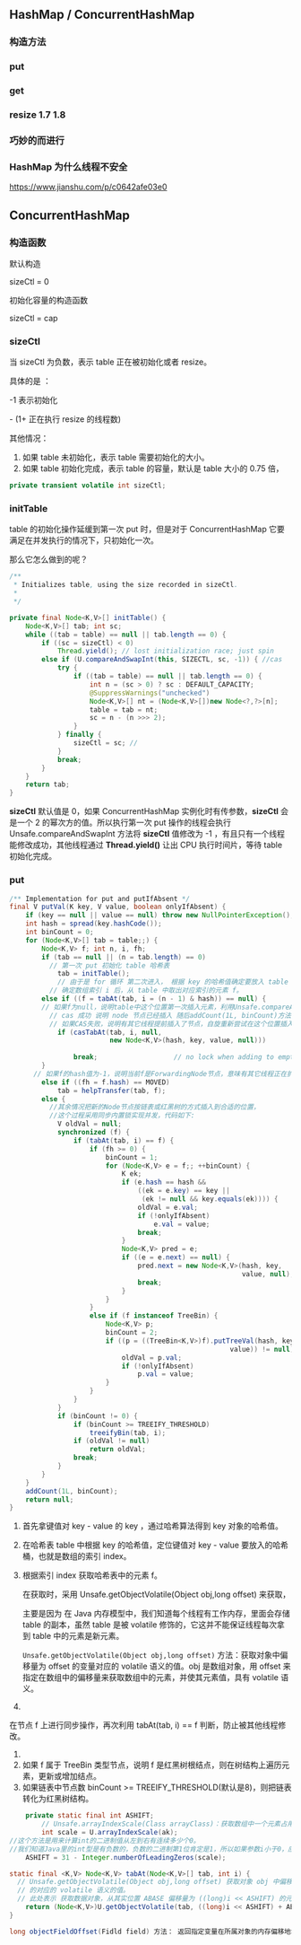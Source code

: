 ## HashMap / ConcurrentHashMap

### 构造方法



### put

### get

### resize 1.7 1.8

### 巧妙的而进行

### HashMap 为什么线程不安全

https://www.jianshu.com/p/c0642afe03e0

## ConcurrentHashMap

### 构造函数

默认构造

sizeCtl = 0

初始化容量的构造函数

sizeCtl = cap





### sizeCtl 

当 sizeCtl 为负数，表示 table 正在被初始化或者 resize。	

具体的是 ： 

-1 表示初始化

\- (1+ 正在执行 resize 的线程数)

其他情况：

1. 如果 table 未初始化，表示 table 需要初始化的大小。
2. 如果 table 初始化完成，表示 table 的容量，默认是 table 大小的 0.75 倍，

```java
private transient volatile int sizeCtl;
```

### initTable

table 的初始化操作延缓到第一次 put 时，但是对于 ConcurrentHashMap 它要满足在并发执行的情况下，只初始化一次。

那么它怎么做到的呢？

```java
/**
 * Initializes table, using the size recorded in sizeCtl.
 * 
 */

private final Node<K,V>[] initTable() {
    Node<K,V>[] tab; int sc;
    while ((tab = table) == null || tab.length == 0) {
        if ((sc = sizeCtl) < 0)
            Thread.yield(); // lost initialization race; just spin
        else if (U.compareAndSwapInt(this, SIZECTL, sc, -1)) { //cas
            try {
                if ((tab = table) == null || tab.length == 0) {
                    int n = (sc > 0) ? sc : DEFAULT_CAPACITY;
                    @SuppressWarnings("unchecked")
                    Node<K,V>[] nt = (Node<K,V>[])new Node<?,?>[n];
                    table = tab = nt;
                    sc = n - (n >>> 2);
                }
            } finally {
                sizeCtl = sc; // 
            }
            break;
        }
    }
    return tab;
}

```

**sizeCtl** 默认值是 0，如果 ConcurrentHashMap 实例化时有传参数，**sizeCtl** 会是一个 2 的幂次方的值。所以执行第一次 put 操作的线程会执行 Unsafe.compareAndSwapInt 方法将 **sizeCtl** 值修改为 -1 ，有且只有一个线程能修改成功，其他线程通过 **Thread.yield()** 让出 CPU 执行时间片，等待 table 初始化完成。



### put

```java
/** Implementation for put and putIfAbsent */
final V putVal(K key, V value, boolean onlyIfAbsent) {
    if (key == null || value == null) throw new NullPointerException();
    int hash = spread(key.hashCode());
    int binCount = 0;
    for (Node<K,V>[] tab = table;;) {
        Node<K,V> f; int n, i, fh;
        if (tab == null || (n = tab.length) == 0)
          // 第一次 put 初始化 table 哈希表
            tab = initTable();
      	 	// 由于是 for 循环 第二次进入， 根据 key 的哈希值确定要放入 table 的索引 i
          // 确定数组索引 i 后，从 table 中取出对应索引的元素 f。
        else if ((f = tabAt(tab, i = (n - 1) & hash)) == null) {  
        // 如果f为null，说明table中这个位置第一次插入元素，利用Unsafe.compareAndSwapObject方法插入Node节点。
          // cas 成功 说明 node 节点已经插入 随后addCount(1L, binCount)方法会检查当前容量是否需要进行扩容。
          // 如果CAS失败，说明有其它线程提前插入了节点，自旋重新尝试在这个位置插入节点。
            if (casTabAt(tab, i, null,
                         new Node<K,V>(hash, key, value, null)))
              
                break;                   // no lock when adding to empty bin
        }
      // 如果f的hash值为-1，说明当前f是ForwardingNode节点，意味有其它线程正在扩容，则一起进行扩容操作。
        else if ((fh = f.hash) == MOVED)
            tab = helpTransfer(tab, f);
        else {
          //其余情况把新的Node节点按链表或红黑树的方式插入到合适的位置，
          //这个过程采用同步内置锁实现并发，代码如下:
            V oldVal = null;
            synchronized (f) {
                if (tabAt(tab, i) == f) {
                    if (fh >= 0) {
                        binCount = 1;
                        for (Node<K,V> e = f;; ++binCount) {
                            K ek;
                            if (e.hash == hash &&
                                ((ek = e.key) == key ||
                                 (ek != null && key.equals(ek)))) {
                                oldVal = e.val;
                                if (!onlyIfAbsent)
                                    e.val = value;
                                break;
                            }
                            Node<K,V> pred = e;
                            if ((e = e.next) == null) {
                                pred.next = new Node<K,V>(hash, key,
                                                          value, null);
                                break;
                            }
                        }
                    }
                    else if (f instanceof TreeBin) {
                        Node<K,V> p;
                        binCount = 2;
                        if ((p = ((TreeBin<K,V>)f).putTreeVal(hash, key,
                                                       value)) != null) {
                            oldVal = p.val;
                            if (!onlyIfAbsent)
                                p.val = value;
                        }
                    }
                }
            }
            if (binCount != 0) {
                if (binCount >= TREEIFY_THRESHOLD)
                    treeifyBin(tab, i);
                if (oldVal != null)
                    return oldVal;
                break;
            }
        }
    }
    addCount(1L, binCount);
    return null;
}
```

1. 首先拿键值对 key - value 的 key ，通过哈希算法得到 key 对象的哈希值。

2. 在哈希表 table 中根据 key 的哈希值，定位键值对 key - value 要放入的哈希桶，也就是数组的索引 index。

3. 根据索引 index 获取哈希表中的元素 f。

   在获取时，采用 Unsafe.getObjectVolatile(Object obj,long offset) 来获取，

   主要是因为 在 Java 内存模型中，我们知道每个线程有工作内存，里面会存储 table 的副本，虽然 table 是被 volatile 修饰的，它这并不能保证线程每次拿到 table 中的元素是新元素。

   `Unsafe.getObjectVolatile(Object obj,long offset)` 方法：获取对象中偏移量为 offset 的变量对应的 volatile 语义的值。obj 是数组对象，用 offset 来指定在数组中的偏移量来获取数组中的元素，并使其元素值，具有 volatile 语义。

4. 

在节点 f 上进行同步操作，再次利用 tabAt(tab, i) == f 判断，防止被其他线程修改。

1. 
2. 如果 f 属于 TreeBin 类型节点，说明 f 是红黑树根结点，则在树结构上遍历元素，更新或增加结点。
3. 如果链表中节点数 binCount >= TREEIFY_THRESHOLD(默认是8)，则把链表转化为红黑树结构。



```java
    private static final int ASHIFT;
		// Unsafe.arrayIndexScale(Class arrayClass)：获取数组中一个元素占用的字节。
 		int scale = U.arrayIndexScale(ak);
//这个方法是用来计算int的二进制值从左到右有连续多少个0。
//我们知道Java里的int型是有负数的，负数的二进制第1位肯定是1，所以如果参数i小于0，应该直接返回0就可以了
  	ASHIFT = 31 - Integer.numberOfLeadingZeros(scale);

static final <K,V> Node<K,V> tabAt(Node<K,V>[] tab, int i) {
  // Unsafe.getObjectVolatile(Object obj,long offset) 获取对象 obj 中偏移量为 offset 的变量对应
  // 的对应的 volatile 语义的值。
  // 此处表示 获取数据对象，从其实位置 ABASE 偏移量为 ((long)i << ASHIFT) 的元素的 volatile 语义值
    return (Node<K,V>)U.getObjectVolatile(tab, ((long)i << ASHIFT) + ABASE);
}
```

```java
long objectFieldOffset(Fidld field) 方法： 返回指定变量在所属对象的内存偏移地址。
```

